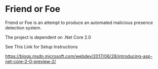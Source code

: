 # Friend or Foe
Friend or Foe is an attempt to produce an automated malicious presence detection system.

The project is dependent on .Net Core 2.0

See This Link for Setup Instructions

https://blogs.msdn.microsoft.com/webdev/2017/06/28/introducing-asp-net-core-2-0-preview-2/

